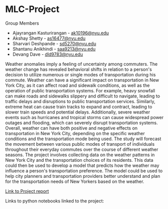 # MLC-Project

Group Members

* Ajayrangan Kasturirangan - ak10196@nyu.edu
* Akshay Shetty - as16477@nyu.edu
* Sharvari Deshpande - sd5270@nyu.edu
* Shantanu Anikhindi - saa9213@nyu.edu
* Devang Dave - dld9783@nyu.edu

Weather anomalies imply a feeling of uncertainty among commuters. The weather
change has revealed behavioral shifts in relation to a person's decision to utilize numerous or
single modes of transportation during his commute. Weather can have a significant impact on
transportation in New York City, as it can affect road and sidewalk conditions, as well as the
operation of public transportation systems. For example, heavy snowfall can make roads and
sidewalks slippery and difficult to navigate, leading to traffic delays and disruptions to public
transportation services. Similarly, extreme heat can cause train tracks to expand and contract,
leading to slower train speeds and potential delays. Additionally, severe weather events such
as hurricanes and tropical storms can cause widespread power outages and flooding, which can
severely disrupt transportation systems. Overall, weather can have both positive and negative
effects on transportation in New York City, depending on the specific weather conditions and
the transportation mode being used. The study will forecast the movement between various
public modes of transport of individuals throughout their everyday commutes over the course
of different weather seasons. The project involves collecting data on the weather patterns in
New York City and the transportation choices of its residents. This data could then be used to
develop a model that predicts how the weather may influence a person's transportation
preference. The model could be used to help city planners and transportation providers better
understand and plan for the transportation needs of New Yorkers based on the weather.


[Link to Project report](https://github.com/ajay1808/MLC-Project/blob/main/MLC%20Final%20Report.pdf)

Links to python notebooks linked to the project:
